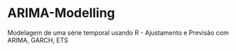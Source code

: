 # ARIMA-Modelling
Modelagem de uma série temporal usando R - Ajustamento e Previsão com ARIMA, GARCH, ETS

